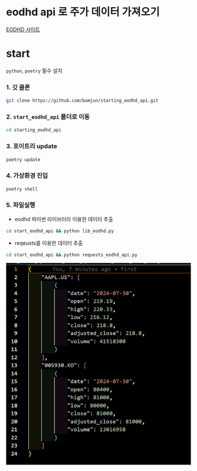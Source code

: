 # eodhd api 로 주가 데이터 가져오기

[EODHD 사이트](https://eodhd.com/cp/api)

# start  
`python`, `poetry` 필수 설치

### 1. 깃 클론

```bash
git clone https://github.com/bamjun/starting_eodhd_api.git
```

### 2. `start_eodhd_api` 폴더로 이동

```bash
cd starting_eodhd_api
```

### 3. 포이트리 update

```bash
poetry update
```

### 4. 가상환경 진입

```bash
poetry shell
```

### 5. 파일실행

- eodhd 파이썬 라이브러리 이용한 데이터 추출

```bash
cd start_eodhd_api && python lib_eodhd.py
```

- reqeusts를 이용한 데이터 추출

```bash
cd start_eodhd_api && python requests_eodhd_api.py
```


![alt text](images/markdown-image.png)